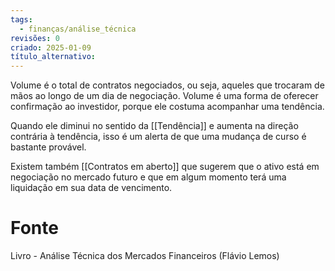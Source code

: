 ```yaml
---
tags:
  - finanças/análise_técnica
revisões: 0
criado: 2025-01-09
título_alternativo:
---
```

Volume é o total de contratos negociados, ou seja, aqueles que trocaram de mãos ao longo de um dia de negociação. Volume é uma forma de oferecer confirmação ao investidor, porque ele costuma acompanhar uma tendência.

Quando ele diminui no sentido da [[Tendência]] e aumenta na direção contrária à tendência, isso é um alerta de que uma mudança de curso é bastante provável. 

Existem também [[Contratos em aberto]] que sugerem que o ativo está em negociação no mercado futuro e que em algum momento terá uma liquidação em sua data de vencimento. 
# Fonte
Livro - Análise Técnica dos Mercados Financeiros (Flávio Lemos)